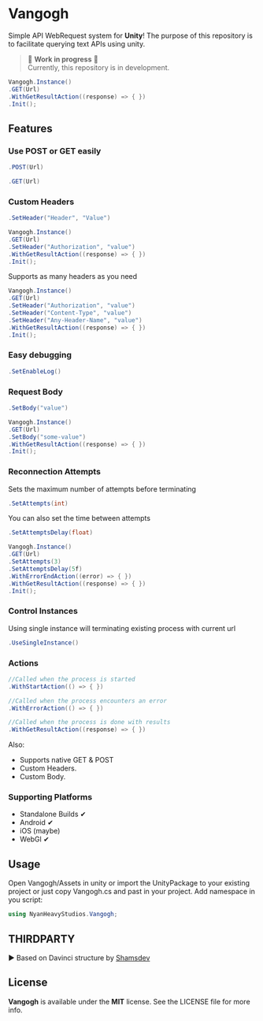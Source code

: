 # Vangogh
 Simple API WebRequest system for **Unity**!
 The purpose of this repository is to facilitate querying text APIs using unity.

> 🚧 **Work in progress** 🚧 \
> Currently, this repository is in development. 

```csharp
Vangogh.Instance()
.GET(Url)
.WithGetResultAction((response) => { })
.Init();
```

Features
---
### Use POST or GET easily
```csharp
.POST(Url)
```
```csharp
.GET(Url)
```
### Custom Headers
```csharp
.SetHeader("Header", "Value")
```
```csharp
Vangogh.Instance()
.GET(Url)
.SetHeader("Authorization", "value")
.WithGetResultAction((response) => { })
.Init();
```
Supports as many headers as you need
```csharp
Vangogh.Instance()
.GET(Url)
.SetHeader("Authorization", "value")
.SetHeader("Content-Type", "value")
.SetHeader("Any-Header-Name", "value")
.WithGetResultAction((response) => { })
.Init();
```
### Easy debugging
```csharp
.SetEnableLog()
```
### Request Body
```csharp
.SetBody("value")
```
```csharp
Vangogh.Instance()
.GET(Url)
.SetBody("some-value")
.WithGetResultAction((response) => { })
.Init();
```
### Reconnection Attempts
Sets the maximum number of attempts before terminating
```csharp
.SetAttempts(int)
```
You can also set the time between attempts
```csharp
.SetAttemptsDelay(float)
```
```csharp
Vangogh.Instance()
.GET(Url)
.SetAttempts(3)
.SetAttemptsDelay(5f)
.WithErrorEndAction((error) => { })
.WithGetResultAction((response) => { })
.Init();
```
### Control Instances
Using single instance will terminating existing process with current url
```csharp
.UseSingleInstance()
```
### Actions
```csharp
//Called when the process is started
.WithStartAction(() => { })

//Called when the process encounters an error
.WithErrorAction(() => { })

//Called when the process is done with results
.WithGetResultAction((response) => { })
```

Also:
- Supports native GET & POST
- Custom Headers.
- Custom Body.

### Supporting Platforms
- Standalone Builds ✔
- Android ✔
- iOS (maybe)
- WebGl ✔

Usage
----
Open Vangogh/Assets in unity or import the UnityPackage to your existing project or just copy Vangogh.cs and past in your project.
Add namespace in you script:
```csharp
using NyanHeavyStudios.Vangogh;
```

THIRDPARTY
----
 ▶ Based on Davinci structure by [Shamsdev](https://github.com/shamsdev/davinci)

License
----
**Vangogh** is available under the **MIT** license. See the LICENSE file for more info.
